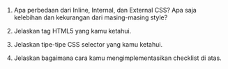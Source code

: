 1. Apa perbedaan dari Inline, Internal, dan External CSS? Apa saja kelebihan dan kekurangan dari masing-masing style?

    



2. Jelaskan tag HTML5 yang kamu ketahui.




3. Jelaskan tipe-tipe CSS selector yang kamu ketahui.








4. Jelaskan bagaimana cara kamu mengimplementasikan checklist di atas.